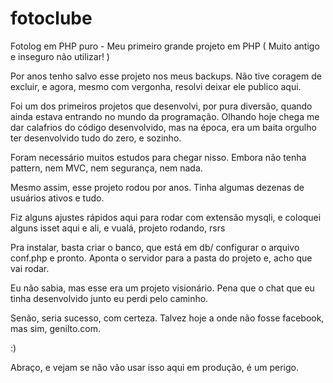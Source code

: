 # fotoclube
Fotolog em PHP puro - Meu primeiro grande projeto em PHP ( Muito antigo e inseguro não utilizar! )

Por anos tenho salvo esse projeto nos meus backups.
Não tive coragem de excluir, e agora, mesmo com vergonha, resolvi deixar ele publico aqui.

Foi um dos primeiros projetos que desenvolvi, por pura diversão, quando ainda estava entrando no mundo da programação.
Olhando hoje chega me dar calafrios do código desenvolvido, mas na época, era um baita orgulho ter desenvolvido tudo do zero, e sozinho.

Foram necessário muitos estudos para chegar nisso. Embora não tenha pattern, nem MVC, nem segurança, nem nada.

Mesmo assim, esse projeto rodou por anos. Tinha algumas dezenas de usuários ativos e tudo.

Fiz alguns ajustes rápidos aqui para rodar com extensão mysqli, e coloquei alguns isset aqui e ali, e vualá, projeto rodando, rsrs

Pra instalar, basta criar o banco, que está em db/ configurar o arquivo conf.php e pronto.
Aponta o servidor para a pasta do projeto e, acho que vai rodar.

Eu não sabia, mas esse era um projeto visionário. Pena que o chat que eu tinha desenvolvido junto eu perdi pelo caminho.

Senão, seria sucesso, com certeza. Talvez hoje a onde não fosse facebook, mas sim, genilto.com.

:)

Abraço, e vejam se não vão usar isso aqui em produção, é um perigo.